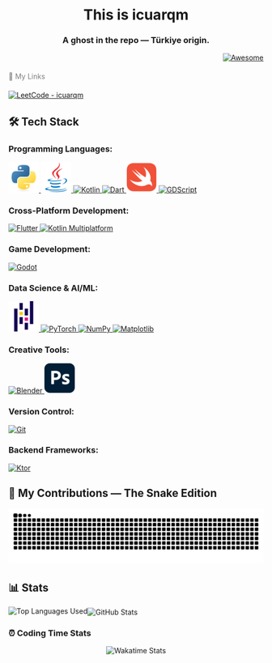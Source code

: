 <div align="center">
  <h1>This is icuarqm</h1>
  <h3>A ghost in the repo — Türkiye origin.</h3>
</div>

<div align="right">
  <a href="https://awesome.re" target="_blank" rel="noopener noreferrer">
    <img src="https://awesome.re/badge.svg" alt="Awesome">
  </a>
</div>

<!-- My Links -->
<h4 align="left" style="color:gray; font-weight: normal;">🔗 My Links</h4>
<p align="left" style="margin-top: 0; margin-bottom: 1em;">
  <a href="https://www.leetcode.com/icuarqm" target="_blank" rel="noopener noreferrer" title="LeetCode Profile">
    <img src="https://raw.githubusercontent.com/rahuldkjain/github-profile-readme-generator/master/src/images/icons/Social/leet-code.svg" alt="LeetCode - icuarqm" height="40" width="40" style="vertical-align: middle;" />
  </a>
</p>

<h2 align="left">🛠️ Tech Stack</h2> 

<!-- Programming Languages -->
<h3 align="left">Programming Languages:</h3> 
<p align="left"> 
  <a href="https://www.python.org" target="_blank" rel="noopener noreferrer" title="Python"> 
    <img src="https://raw.githubusercontent.com/devicons/devicon/master/icons/python/python-original.svg" alt="Python" width="60" height="60"/> 
  </a> 
  <a href="https://www.java.com" target="_blank" rel="noopener noreferrer" title="Java"> 
    <img src="https://raw.githubusercontent.com/devicons/devicon/master/icons/java/java-original.svg" alt="Java" width="60" height="60"/> 
  </a> 
  <a href="https://kotlinlang.org" target="_blank" rel="noopener noreferrer" title="Kotlin"> 
    <img src="https://gist.githubusercontent.com/icuarqm/4ba296ab6786d7f0d188817c6f3d3c30/raw/5435db192c7e4e7a3933761bcf2766bd55f15597/kotlin.svg" alt="Kotlin" width="60" height="60"/> 
  </a> 
  <a href="https://dart.dev" target="_blank" rel="noopener noreferrer" title="Dart"> 
    <img src="https://www.vectorlogo.zone/logos/dartlang/dartlang-icon.svg" alt="Dart" width="60" height="60"/> 
  </a> 
  <a href="https://developer.apple.com/swift/" target="_blank" rel="noopener noreferrer" title="Swift"> 
    <img src="https://raw.githubusercontent.com/devicons/devicon/master/icons/swift/swift-original.svg" alt="Swift" width="60" height="60"/> 
  </a> 
  <a href="https://docs.godotengine.org/en/stable/tutorials/scripting/gdscript/gdscript_basics.html" target="_blank" rel="noopener noreferrer" title="GDScript"> 
    <img src="https://upload.wikimedia.org/wikipedia/commons/6/6a/Godot_icon.svg" alt="GDScript" width="60" height="60"/> 
  </a> 
</p> 

<!-- Cross-Platform -->
<h3 align="left">Cross-Platform Development:</h3> 
<p align="left"> 
  <a href="https://flutter.dev" target="_blank" rel="noopener noreferrer" title="Flutter"> 
    <img src="https://www.vectorlogo.zone/logos/flutterio/flutterio-icon.svg" alt="Flutter" width="60" height="60"/> 
  </a> 
  <a href="https://kotlinlang.org/docs/multiplatform.html" target="_blank" rel="noopener noreferrer" title="Kotlin Multiplatform">
    <img src="https://www.vectorlogo.zone/logos/kotlinlang/kotlinlang-icon.svg" alt="Kotlin Multiplatform" width="60" height="60"/>
  </a>
</p> 

<!-- Game Development -->
<h3 align="left">Game Development:</h3> 
<p align="left"> 
  <a href="https://godotengine.org/" target="_blank" rel="noopener noreferrer" title="Godot Engine"> 
    <img src="https://upload.wikimedia.org/wikipedia/commons/6/6a/Godot_icon.svg" alt="Godot" width="60" height="60"/> 
  </a> 
</p> 

<!-- Data Science & AI -->
<h3 align="left">Data Science & AI/ML:</h3> 
<p align="left"> 
  <a href="https://pandas.pydata.org/" target="_blank" rel="noopener noreferrer" title="Pandas"> 
    <img src="https://raw.githubusercontent.com/devicons/devicon/2ae2a900d2f041da66e950e4d48052658d850630/icons/pandas/pandas-original.svg" alt="Pandas" width="60" height="60"/> 
  </a> 
  <a href="https://pytorch.org/" target="_blank" rel="noopener noreferrer" title="PyTorch"> 
    <img src="https://www.vectorlogo.zone/logos/pytorch/pytorch-icon.svg" alt="PyTorch" width="60" height="60"/> 
  </a> 
  <a href="https://numpy.org/" target="_blank" rel="noopener noreferrer" title="NumPy"> 
    <img src="https://www.svgrepo.com/show/354127/numpy.svg" alt="NumPy" width="60" height="60" /> 
  </a>
  <a href="https://matplotlib.org/" target="_blank" rel="noopener noreferrer" title="Matplotlib"> 
    <img src="https://matplotlib.org/_static/images/logo2.svg" alt="Matplotlib" width="60" height="60" /> 
  </a>
</p>

<!-- Creative Tools -->
<h3 align="left">Creative Tools:</h3> 
<p align="left"> 
  <a href="https://www.blender.org/" target="_blank" rel="noopener noreferrer" title="Blender"> 
    <img src="https://upload.wikimedia.org/wikipedia/commons/0/0c/Blender_logo_no_text.svg" alt="Blender" width="60" height="60"/> 
  </a> 
  <a href="https://www.photoshop.com/en" target="_blank" rel="noopener noreferrer" title="Photoshop"> 
    <img src="https://raw.githubusercontent.com/devicons/devicon/master/icons/photoshop/photoshop-plain.svg" alt="Photoshop" width="60" height="60"/> 
  </a> 
</p> 

<!-- Version Control -->
<h3 align="left">Version Control:</h3> 
<p align="left"> 
  <a href="https://git-scm.com/" target="_blank" rel="noopener noreferrer" title="Git"> 
    <img src="https://www.vectorlogo.zone/logos/git-scm/git-scm-icon.svg" alt="Git" width="60" height="60"/> 
  </a> 
</p> 

<!-- Backend Frameworks -->
<h3 align="left">Backend Frameworks:</h3>
<p align="left">
  <a href="https://ktor.io" target="_blank" rel="noopener noreferrer" title="Ktor - Kotlin Backend Framework">
    <img src="https://gist.githubusercontent.com/icuarqm/7e1471aed2864ff246daf7b563fc62ca/raw/2d6311b3f7510b15b492b0c0695d3efd0df78c65/mysvg.svg" alt="Ktor" width="60" height="60" />
  </a>
</p>

## 🐍 My Contributions — The Snake Edition

<p align="center">
  <img src="https://github.com/icuarqm/icuarqm/blob/output/github-snake-dark.svg" alt="Contribution Snake" />
</p>

## 📊 Stats

<!-- GitHub Stats -->
<p>
  <img align="left" src="https://github-readme-stats.vercel.app/api/top-langs?username=icuarqm&show_icons=true&theme=tokyonight&locale=en&layout=compact&cache_seconds=30" alt="Top Languages Used" />
</p>
<p>
  <img align="center" src="https://github-readme-stats.vercel.app/api?username=icuarqm&show_icons=true&theme=tokyonight&locale=en&cache_seconds=30" alt="GitHub Stats" />
</p>

<!-- Wakatime Stats -->
<h3 align="left">⏰ Coding Time Stats</h3>
<p align="center">
  <img src="https://wakatime.com/share/@eeae8895-1ad2-481a-b8a6-2ee6dcc50b60/e5cedf61-ba91-4038-a2f3-7aa3e83b4b07.svg" alt="Wakatime Stats" />
</p>


